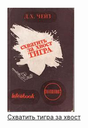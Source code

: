 ![](Схватить%20тигра%20за%20хвост.jpg)  
[Схватить тигра за хвост](Схватить%20тигра%20за%20хвост.md)
